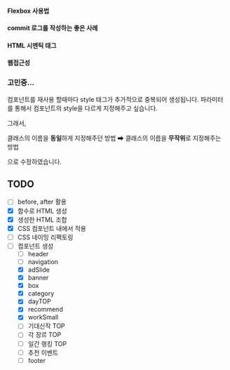 #### Flexbox 사용법

#### commit 로그를 작성하는 좋은 사례

#### HTML 시멘틱 태그

#### 웹접근성

### 고민중...

컴포넌트를 재사용 할때마다 style 태그가 추가적으로 중복되어 생성됩니다.
파라미터를 통해서 컴포넌트의 style을 다르게 지정해주고 싶습니다.

그래서,

클래스의 이름을 **동일**하게 지정해주던 방법
➡
클래스의 이름을 **무작위**로 지정해주는 방법

으로 수정하였습니다.

## TODO

- [ ] before, after 활용
- [x] 함수로 HTML 생성
- [x] 생성한 HTML 조합
- [x] CSS 컴포넌트 내에서 적용
- [ ] CSS 네이밍 리팩토링
- [ ] 컴포넌트 생성
  - [ ] header
  - [ ] navigation
  - [x] adSlide
  - [x] banner
  - [x] box
  - [x] category
  - [x] dayTOP
  - [x] recommend
  - [x] workSmall
  - [ ] 기대신작 TOP
  - [ ] 각 장르 TOP
  - [ ] 일간 랭킹 TOP
  - [ ] 추천 이벤트
  - [ ] footer
